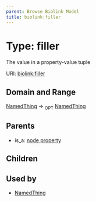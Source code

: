 ```yaml
---
parent: Browse Biolink Model
title: biolink:filler
---
```


# Type: filler


The value in a property-value tuple

URI: [biolink:filler](https://w3id.org/biolink/vocab/filler)

## Domain and Range

[NamedThing](NamedThing.md) ->  <sub>OPT</sub> [NamedThing](NamedThing.md)

## Parents

 *  is_a: [node property](node_property.md)

## Children


## Used by

 * [NamedThing](NamedThing.md)
